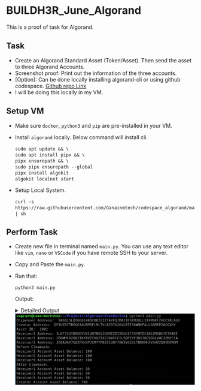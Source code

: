 # BUILDH3R_June_Algorand

This is a proof of task for Algorand.

## Task
- Create an Algorand Standard Asset (Token/Asset). Then send the asset to three Algorand Accounts.
- Screenshot proof: Print out the information of the three accounts.
- [Option]: Can be done locally installing algorand-cli or using github codespace. [Github repo Link](https://github.com/Ganainmtech/codespace_algorand)
- I will be doing this locally in my VM.

## Setup VM
- Make sure `docker`, `python3` and `pip` are pre-installed in your VM.
- Install `algorand` locally. Below command will install cli.
    ```
    sudo apt update && \
    sudo apt install pipx && \
    pipx ensurepath && \
    sudo pipx ensurepath --global
    pipx install algokit 
    algokit localnet start
    ```

- Setup Local System.
    ```
    curl -s https://raw.githubusercontent.com/Ganainmtech/codespace_algorand/main/algorand_setup.sh | sh
    ```

## Perform Task
- Create new file in terminal named `main.py`. You can use any text editor like `vim`, `nano` or `VSCode` if you have remote SSH to your server.
- Copy and Paste the `main.py`.
- Run that:
    ```
    python3 main.py
    ```
    Output:
    <details><summary> Detailed Output </summary><blockquote>

    ~~~
    vagrant@Luma-Workshop:~/Projects/Algorand-Foundation$ python3 main.py 
    Dispenser Address:  SR6DL5LQTGE6I4RDCBBIG3Z7AYEQJMAJIESEM2ULL37KPNEFZHECSRLAUU
    Creator Address:  DP3UZOYTBEQO3AURMRFLMLTVLB2D7V26VCATI56WNHPALLG6MEP2ACQXHY
    Asset ID:  1002
    Receiver1 Address: 3LKF75UYBOUDYUXIUHTNO5JQVMIZD72DLKIF7XYMTDCZAE2M6BH7E7K4QI
    Receiver2 Address: ZBGWMCX2OOZIKYBV2YXXZ3XZJD45FCIL5QF2YF3R5TOCSGRLVUC3ZKFFIA
    Receiver3 Address: JDOA36X76QXFXH3PJCM7YRBJ2S3UF7XW3VGS2LTBDKHH2VSHO2QOVDERDM
    Before Clawback:
    Receiver1 Account Asset Balance: 100
    Receiver2 Account Asset Balance: 100
    Receiver3 Account Asset Balance: 100
    After Clawback:
    Receiver1 Account Asset Balance: 98
    Receiver2 Account Asset Balance: 98
    Receiver3 Account Asset Balance: 98
    Creator Account Asset Balance: 706
    ~~~
    </blockquote></details>
    <img src=./Assets/final-outcome.png>
